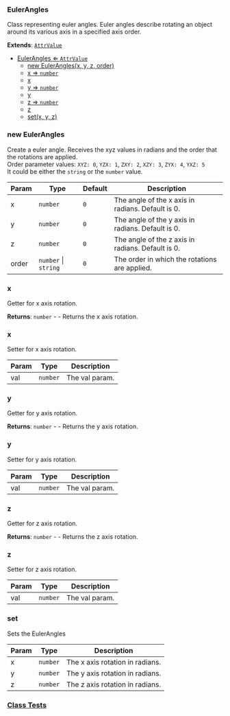 <a name="EulerAngles"></a>

### EulerAngles 
Class representing euler angles. Euler angles describe rotating an object
around its various axis in a specified axis order.


**Extends**: <code>[AttrValue](api/Math/AttrValue.md)</code>  

* [EulerAngles ⇐ <code>AttrValue</code>](#EulerAngles)
    * [new EulerAngles(x, y, z, order)](#new-EulerAngles)
    * [x ⇒ <code>number</code>](#x)
    * [x](#x)
    * [y ⇒ <code>number</code>](#y)
    * [y](#y)
    * [z ⇒ <code>number</code>](#z)
    * [z](#z)
    * [set(x, y, z)](#set)

<a name="new_EulerAngles_new"></a>

### new EulerAngles
Create a euler angle. Receives the xyz values in radians and the order that the rotations are applied.
<br>
Order parameter values: `XYZ: 0`, `YZX: 1`, `ZXY: 2`, `XZY: 3`, `ZYX: 4`, `YXZ: 5`
<br>
It could be either the `string` or the `number` value.


| Param | Type | Default | Description |
| --- | --- | --- | --- |
| x | <code>number</code> | <code>0</code> | The angle of the x axis in radians. Default is 0. |
| y | <code>number</code> | <code>0</code> | The angle of the y axis in radians. Default is 0. |
| z | <code>number</code> | <code>0</code> | The angle of the z axis in radians. Default is 0. |
| order | <code>number</code> \| <code>string</code> | <code>0</code> | The order in which the rotations are applied. |

<a name="EulerAngles+x"></a>

### x 
Getter for x axis rotation.


**Returns**: <code>number</code> - - Returns the x axis rotation.  
<a name="EulerAngles+x"></a>

### x
Setter for x axis rotation.



| Param | Type | Description |
| --- | --- | --- |
| val | <code>number</code> | The val param. |

<a name="EulerAngles+y"></a>

### y 
Getter for y axis rotation.


**Returns**: <code>number</code> - - Returns the y axis rotation.  
<a name="EulerAngles+y"></a>

### y
Setter for y axis rotation.



| Param | Type | Description |
| --- | --- | --- |
| val | <code>number</code> | The val param. |

<a name="EulerAngles+z"></a>

### z 
Getter for z axis rotation.


**Returns**: <code>number</code> - - Returns the z axis rotation.  
<a name="EulerAngles+z"></a>

### z
Setter for z axis rotation.



| Param | Type | Description |
| --- | --- | --- |
| val | <code>number</code> | The val param. |

<a name="EulerAngles+set"></a>

### set
Sets the EulerAngles



| Param | Type | Description |
| --- | --- | --- |
| x | <code>number</code> | The x axis rotation in radians. |
| y | <code>number</code> | The y axis rotation in radians. |
| z | <code>number</code> | The z axis rotation in radians. |



### [Class Tests](api/Math/EulerAngles.test)